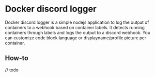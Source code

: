 # Docker discord logger
Docker discord logger is a simple nodejs application to log the output of containers to a webhook based on container labels. It detects running containers through labels and logs the output to a discord webhook. You can customize code block language or displayname/profile picture per container.

## How-to
// todo
